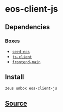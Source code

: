 
eos-client-js 
====================




## Dependencies
### Boxes
* [`seed-eos`](seed-eos.md)
* [`js-client`](js-client.md)
* [`frontend-main`](frontend-main.md)




## Install
```bash
zeus unbox eos-client-js
```







## [Source](https://github.com/liquidapps-io/zeus-sdk/tree/master/boxes/groups/undefined/eos-client-js)
